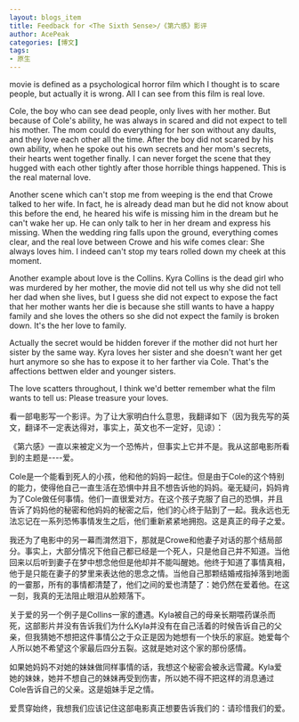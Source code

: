 ```yaml
---
layout: blogs_item
title: Feedback for <The Sixth Sense>/《第六感》影评
author: AcePeak
categories: [博文]
tags: 
- 原生
---
```


<The Sixth Sense> movie is defined as a psychological horror film which I thought is to scare people, but actually it is wrong. All I can see from this film is real love. 


Cole, the boy who can see dead people, only lives with her mother. But because of Cole's ability, he was always in scared and did not expect to tell his mother. The mom could do everything for her son without any daults, and they love each other all the time. After the boy did not scared by his own ability, when he spoke out his own secrets and her mom's secrets, their hearts went together finally. I can never forget the scene that they hugged with each other tightly after those horrible things happened. This is the real maternal love. 


Another scene which can't stop me from weeping is the end that Crowe talked to her wife. In fact, he is already dead man but he did not know about this before the end, he heared his wife is missing him in the dream but he can't wake her up. He can only talk to her in her dream and express his missing. When the wedding ring falls upon the ground, everything comes clear, and the real love between Crowe and his wife comes clear: She always loves him. I indeed can't stop my tears rolled down my cheek at this moment. 


Another example about love is the Collins. Kyra Collins is the dead girl who was murdered by her mother, the movie did not tell us why she did not tell her dad when she lives, but I guess she did not expect to expose the fact that her mother wants her die is because she still wants to have a happy family and she loves the others so she did not expect the family is broken down. It's the her love to family. 


Actually the secret would be hidden forever if the mother did not hurt her sister by the same way. Kyra loves her sister and she doesn't want her get hurt anymore so she has to expose it to her farther via Cole. That's the affections bettwen elder and younger sisters. 


The love scatters throughout, I think we'd better remember what the film wants to tell us: Please treasure your loves. 




看一部电影写一个影评。为了让大家明白什么意思，我翻译如下（因为我先写的英文，翻译不一定表达得对，事实上，英文也不一定好，见谅）： 




《第六感》一直以来被定义为一个恐怖片，但事实上它并不是。我从这部电影所看到的主题是----爱。 


Cole是一个能看到死人的小孩，他和他的妈妈一起住。但是由于Cole的这个特别的能力，使得他自己一直生活在恐惧中并且不想告诉他的妈妈。毫无疑问，妈妈肯为了Cole做任何事情。他们一直很爱对方。在这个孩子克服了自己的恐惧，并且告诉了妈妈他的秘密和他妈妈的秘密之后，他们的心终于贴到了一起。我永远也无法忘记在一系列恐怖事情发生之后，他们重新紧紧地拥抱。这是真正的母子之爱。 


我还为了电影中的另一幕而潸然泪下，那就是Crowe和他妻子对话的那个结局部分。事实上，大部分情况下他自己都已经是一个死人，只是他自己并不知道。当他回来以后听到妻子在梦中想念他但是他却并不能叫醒她。他终于知道了事情真相，他于是只能在妻子的梦里来表达他的思念之情。当他自己那颗结婚戒指掉落到地面的一霎那，所有的事情都清楚了，他们之间的爱也清楚了：她仍然在爱着他。在这一刻，我真的无法阻止眼泪从脸颊落下。 


关于爱的另一个例子是Collins一家的遭遇。Kyla被自己的母亲长期喂药谋杀而死，这部影片并没有告诉我们为什么Kyla并没有在自己活着的时候告诉自己的父亲，但我猜她不想把这件事情公之于众正是因为她想有一个快乐的家庭。她爱每个人所以她不希望这个家最后四分五裂。这就是她对这个家的那份感情。 


如果她妈妈不对她的妹妹做同样事情的话，我想这个秘密会被永远雪藏。Kyla爱她的妹妹，她并不想自己的妹妹再受到伤害，所以她不得不把这样的消息通过Cole告诉自己的父亲。这是姐妹手足之情。 


爱贯穿始终，我想我们应该记住这部电影真正想要告诉我们的：请珍惜我们的爱。
